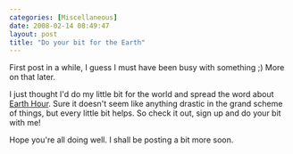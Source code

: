```yaml
---
categories: [Miscellaneous]
date: 2008-02-14 08:49:47
layout: post
title: "Do your bit for the Earth"
---
```

First post in a while, I guess I must have been busy with something ;) More on that later.

I just thought I'd do my little bit for the world and spread the word about <a href="http://www.earthhour.org/user/0MK7" title="Earth Hour">Earth Hour</a>. Sure it doesn't seem like anything drastic in the grand scheme of things, but every little bit helps. So check it out, sign up and do your bit with me!

Hope you're all doing well. I shall be posting a bit more soon.

